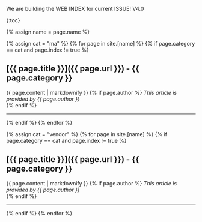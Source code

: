 We are building the WEB INDEX for current ISSUE!
V4.0

{:toc}

{% assign name = page.name %}

{% assign cat = "ma" %}
{% for page in site.[name] %}
{% if page.category == cat and page.index != true %}
## [{{ page.title }}]({{ page.url }}) - {{ page.category }}
{{ page.content | markdownify }}
{% if page.author %}
*This article is provided by {{ page.author }}*  
{% endif %}

***

{% endif %}
{% endfor %}

{% assign cat = "vendor" %}
{% for page in site.[name] %}
{% if page.category == cat and page.index != true %}
## [{{ page.title }}]({{ page.url }}) - {{ page.category }}
{{ page.content | markdownify }}
{% if page.author %}
*This article is provided by {{ page.author }}*  
{% endif %}

***

{% endif %}
{% endfor %}
